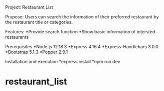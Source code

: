 Project: Restaurant List

Prupose: Users can search the information of their preferred restaurant by the restaurant title or categories.

Features:
*Provide search function
*Show basic information of intersted restaurants

Prerequisites
*Node.js 12.18.3
*Express 4.16.4
*Express-Handlebars 3.0.0
*Bootstrap 5.1.3
*Popper 2.9.1

Installation and execution
*express install
*npm run dev
# restaurant_list
